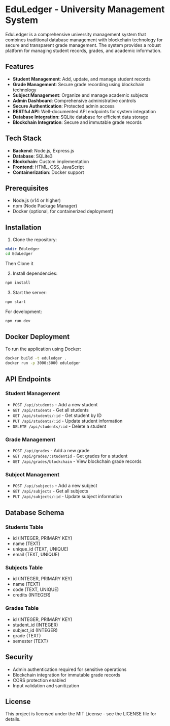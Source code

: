 # EduLedger - University Management System

EduLedger is a comprehensive university management system that combines traditional database management with blockchain technology for secure and transparent grade management. The system provides a robust platform for managing student records, grades, and academic information.

## Features

- **Student Management**: Add, update, and manage student records
- **Grade Management**: Secure grade recording using blockchain technology
- **Subject Management**: Organize and manage academic subjects
- **Admin Dashboard**: Comprehensive administrative controls
- **Secure Authentication**: Protected admin access
- **RESTful API**: Well-documented API endpoints for system integration
- **Database Integration**: SQLite database for efficient data storage
- **Blockchain Integration**: Secure and immutable grade records

## Tech Stack

- **Backend**: Node.js, Express.js
- **Database**: SQLite3
- **Blockchain**: Custom implementation
- **Frontend**: HTML, CSS, JavaScript
- **Containerization**: Docker support

## Prerequisites

- Node.js (v14 or higher)
- npm (Node Package Manager)
- Docker (optional, for containerized deployment)

## Installation

1. Clone the repository:
```bash
mkdir Eduledger
cd EduLedger
```
Then Clone it

2. Install dependencies:
```bash
npm install
```

3. Start the server:
```bash
npm start
```

For development:
```bash
npm run dev
```

## Docker Deployment

To run the application using Docker:

```bash
docker build -t eduledger .
docker run -p 3000:3000 eduledger
```

## API Endpoints

### Student Management
- `POST /api/students` - Add a new student
- `GET /api/students` - Get all students
- `GET /api/students/:id` - Get student by ID
- `PUT /api/students/:id` - Update student information
- `DELETE /api/students/:id` - Delete a student

### Grade Management
- `POST /api/grades` - Add a new grade
- `GET /api/grades/:studentId` - Get grades for a student
- `GET /api/grades/blockchain` - View blockchain grade records

### Subject Management
- `POST /api/subjects` - Add a new subject
- `GET /api/subjects` - Get all subjects
- `PUT /api/subjects/:id` - Update subject information

## Database Schema

### Students Table
- id (INTEGER, PRIMARY KEY)
- name (TEXT)
- unique_id (TEXT, UNIQUE)
- email (TEXT, UNIQUE)

### Subjects Table
- id (INTEGER, PRIMARY KEY)
- name (TEXT)
- code (TEXT, UNIQUE)
- credits (INTEGER)

### Grades Table
- id (INTEGER, PRIMARY KEY)
- student_id (INTEGER)
- subject_id (INTEGER)
- grade (TEXT)
- semester (TEXT)

## Security

- Admin authentication required for sensitive operations
- Blockchain integration for immutable grade records
- CORS protection enabled
- Input validation and sanitization

## License

This project is licensed under the MIT License - see the LICENSE file for details.
